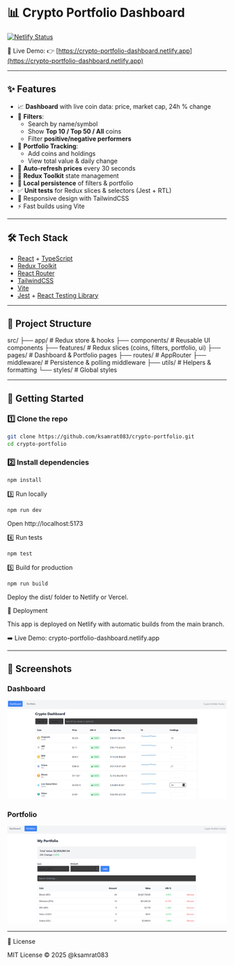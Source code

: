 # 📊 Crypto Portfolio Dashboard

[![Netlify Status](https://api.netlify.com/api/v1/badges/7d3b1d91-773a-49cb-8a67-f9dc95f77c71/deploy-status)](https://app.netlify.com/sites/crypto-portfolio-dashboard/deploys)

🚀 Live Demo: 👉 [https://crypto-portfolio-dashboard.netlify.app](https://crypto-portfolio-dashboard.netlify.app)

---

## ✨ Features

- 📈 **Dashboard** with live coin data: price, market cap, 24h % change
- 🔎 **Filters**: 
  - Search by name/symbol  
  - Show **Top 10 / Top 50 / All** coins  
  - Filter **positive/negative performers**
- 💼 **Portfolio Tracking**:
  - Add coins and holdings
  - View total value & daily change
- 🔄 **Auto-refresh prices** every 30 seconds
- 🧩 **Redux Toolkit** state management
- 💾 **Local persistence** of filters & portfolio
- ✅ **Unit tests** for Redux slices & selectors (Jest + RTL)
- 🎨 Responsive design with TailwindCSS
- ⚡ Fast builds using Vite

---

## 🛠️ Tech Stack

- [React](https://react.dev/) + [TypeScript](https://www.typescriptlang.org/)
- [Redux Toolkit](https://redux-toolkit.js.org/)
- [React Router](https://reactrouter.com/)
- [TailwindCSS](https://tailwindcss.com/)
- [Vite](https://vitejs.dev/)
- [Jest](https://jestjs.io/) + [React Testing Library](https://testing-library.com/)

---

## 📂 Project Structure

src/
├── app/ # Redux store & hooks
├── components/ # Reusable UI components
├── features/ # Redux slices (coins, filters, portfolio, ui)
├── pages/ # Dashboard & Portfolio pages
├── routes/ # AppRouter
├── middleware/ # Persistence & polling middleware
├── utils/ # Helpers & formatting
└── styles/ # Global styles

---

## 🚀 Getting Started

### 1️⃣ Clone the repo
```bash
git clone https://github.com/ksamrat083/crypto-portfolio.git
cd crypto-portfolio
```

### 2️⃣ Install dependencies
```bash
npm install
```

3️⃣ Run locally
```bash
npm run dev
```
Open http://localhost:5173

4️⃣ Run tests
```bash
npm test
```

5️⃣ Build for production
```bash
npm run build
```
Deploy the dist/ folder to Netlify or Vercel.

🔗 Deployment

This app is deployed on Netlify with automatic builds from the main branch.

➡️ Live Demo: crypto-portfolio-dashboard.netlify.app

---

## 📸 Screenshots  

### Dashboard  
![Dashboard Screenshot](public/screenshot-dashboard.png)  

### Portfolio  
![Portfolio Screenshot](public/screenshot-portfolio.png)  

---

📜 License

MIT License © 2025 @ksamrat083
